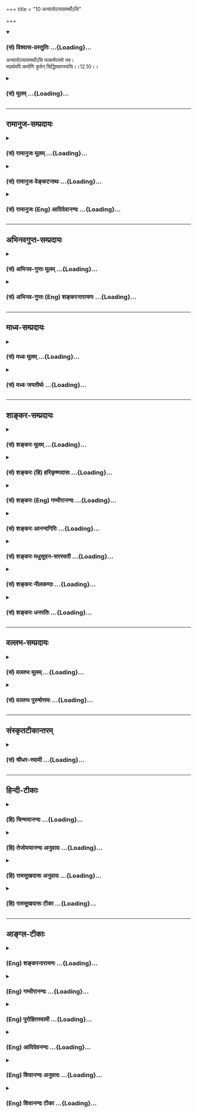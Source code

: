 +++
title = "10 अभ्यासेऽप्यसमर्थोऽसि"

+++
<div class="js_include" newlevelforh1="3" title="(सं) विश्वास-प्रस्तुतिः" unfilled url="/purANam_vaiShNavam/mahAbhAratam/06-bhIShma-parva/03-bhagavad-gItA-parva/saMskRtam/vishvAsa-prastutiH/12_bhakti-yogaH/10_abhyAse-pyasamart.md">
<details open><summary><h3>(सं) विश्वास-प्रस्तुतिः ...{Loading}...</h3></summary>

अभ्यासेऽप्यसमर्थोऽसि मत्कर्मपरमो भव।  
मदर्थमपि कर्माणि कुर्वन् सिद्धिमवाप्स्यसि।।12.10।।
</details>
</div>
<div class="js_include collapsed" newlevelforh1="3" title="(सं) मूलम्" unfilled url="/purANam_vaiShNavam/mahAbhAratam/06-bhIShma-parva/03-bhagavad-gItA-parva/saMskRtam/mUlam/12_bhakti-yogaH/10_abhyAse-pyasamart.md">
<details><summary><h3>(सं) मूलम् ...{Loading}...</h3></summary>

अभ्यासेऽप्यसमर्थोऽसि मत्कर्मपरमो भव।  
मदर्थमपि कर्माणि कुर्वन् सिद्धिमवाप्स्यसि।।12.10।।
</details>
</div>


_________________
## रामानुज-सम्प्रदायः
<div class="js_include collapsed" newlevelforh1="3" title="(सं) रामानुजः मूलम्" unfilled url="/purANam_vaiShNavam/mahAbhAratam/06-bhIShma-parva/03-bhagavad-gItA-parva/saMskRtam/rAmAnujaH/mUlam/12_bhakti-yogaH/10_abhyAse-pyasamart.md">
<details><summary><h3>(सं) रामानुजः मूलम् ...{Loading}...</h3></summary>

।।12.10।। अथ एवंविधस्मृत्यभ्यासे **अपि असमर्थः असि मत्कर्मपरमो भव**
मदीयानि कर्माणि
आलयनिर्माणोद्यानकरणप्रदीपारोपणमार्जनाभ्युक्षणोपलेपनपुष्पापहरणपूजनोद्वर्तनना
मकीर्तनप्रदक्षिणनमस्कारस्तुत्यादीनि; तानि अत्यर्थप्रियत्वेन आचर।
अत्यर्थप्रियत्वेन **मदर्थं कर्माणि कुर्वन् अपि** अचिराद्
अभ्यासयोगपूर्विकां मयि स्थिरां चित्तस्थितिं लब्ध्वा मत्प्राप्तिरूपां
**सिद्धिम् अवाप्स्यसि।**

</details>
</div>
<div class="js_include collapsed" newlevelforh1="3" title="(सं) रामानुजः वेङ्कटनाथः" unfilled url="/purANam_vaiShNavam/mahAbhAratam/06-bhIShma-parva/03-bhagavad-gItA-parva/saMskRtam/rAmAnujaH/venkaTanAthaH/12_bhakti-yogaH/10_abhyAse-pyasamart.md">
<details><summary><h3>(सं) रामानुजः वेङ्कटनाथः ...{Loading}...</h3></summary>

  
  
।।12.10।। चिराभ्यस्तेषु प्रत्यक्षेषु शीघ्रलभ्येषु भोग्येषु प्रसक्तस्य
मनसो दुर्निग्रहत्वाद्गुणवति विशुद्धेऽपि त्वय्यभ्यासो न शक्यः कर्मस्वेव
हि तेषुतेषु वासना ततः कर्मस्वेव मनः प्रवर्तेतेत्यर्जुनाभिप्रायमुन्नीय
शीलितसजातीयमभ्यासोपायमुपदिशतिअभ्यासेऽपि इति। अथशब्दोऽत्रानुषक्तः।
एवंविधत्वं निरतिशयप्रेमगर्भत्वम्। सर्वकर्म -- \[12।1118।2\] इति
परस्ताद्यज्ञादिकर्मणां पर्वान्तरत्वेन वक्ष्यमाणत्वादत्र चमत्कर्म इति
विशेषतो निर्देशाच्च भगवदसाधारणं भक्त्यनन्तरङ्गंसततं कीर्तयन्तो माम्
\[9।14\] इत्यादिभिः प्राक्प्रपञ्चितमितिहासपुराणभगवच्छास्त्रादिप्रसिद्धं
कर्मात्र विवक्षितमित्यभिप्रायेणआलयनिर्माणेत्यादिकमुक्तम्।
परमशब्दाभिप्रेतमाहतान्यत्यर्थप्रियत्वेनाचरेति। मामिच्छाप्तुम् \[12।9\]
इति पूर्वश्लोकोक्ता प्राप्तिरेवात्रापि सिद्धिशब्देन विवक्षितेति
तत्स्थानप्राप्त्या प्रतीयते। तत्र पूर्वप्रक्रियया परम्परयैवास्यापि
कर्मणः साधकत्वमित्यपिशब्देन द्योत्यत इति ज्ञापनायाह --
अभ्यासयोगपूर्विकामिति। तत्तत्कर्मणामतिपवित्रत्वात्प्रतिकर्म
तच्चिन्तनाच्च
तत्स्मृत्यभ्यासोऽचिरात्सिध्यतीत्यर्थसिद्धमित्यभिप्रायेणअचिरादित्युक्तम्।  
  

</details>
</div>
<div class="js_include collapsed" newlevelforh1="3" title="(सं) रामानुजः (Eng) आदिदेवानन्दः" unfilled url="/purANam_vaiShNavam/mahAbhAratam/06-bhIShma-parva/03-bhagavad-gItA-parva/saMskRtam/rAmAnujaH/english/AdidevAnandaH/12_bhakti-yogaH/10_abhyAse-pyasamart.md">
<details><summary><h3>(सं) रामानुजः (Eng) आदिदेवानन्दः ...{Loading}...</h3></summary>

12.10 If you are incapable of practising remembrance in the above
manner, then devote yourself to 'My deeds.' Such devotional acts consist
in the construction of temples, laying out temple gardens, lighting up
lamps therein, sweeping, sprinkling water and plastering the floor of
holy shrines, gathering flowers, engaging in My worship, chanting My
names, circumambulating My temples, praising Me, prostrating before Me
etc. Do these with great affection. Even performing such works which are
exceedingly dear to Me, you will, before long, get your mind steadily
focused on Me as through the practice of repetitions, and will gain
perfection through attaining Me.

</details>
</div>


_________________
## अभिनवगुप्त-सम्प्रदायः
<div class="js_include collapsed" newlevelforh1="3" title="(सं) अभिनव-गुप्तः मूलम्" unfilled url="/purANam_vaiShNavam/mahAbhAratam/06-bhIShma-parva/03-bhagavad-gItA-parva/saMskRtam/abhinava-guptaH/mUlam/12_bhakti-yogaH/10_abhyAse-pyasamart.md">
<details><summary><h3>(सं) अभिनव-गुप्तः मूलम् ...{Loading}...</h3></summary>

।।12.10।। अभ्यासेऽपीति। अभ्यासोऽपि न शक्यते विघ्नाद्यभिभवात्;
अतस्तन्नाशाय कर्म पूजाजपस्वाध्यायहोमादीन् कुरु।

</details>
</div>
<div class="js_include collapsed" newlevelforh1="3" title="(सं) अभिनव-गुप्तः (Eng) शङ्करनारायणः" unfilled url="/purANam_vaiShNavam/mahAbhAratam/06-bhIShma-parva/03-bhagavad-gItA-parva/saMskRtam/abhinava-guptaH/english/shankaranArAyaNaH/12_bhakti-yogaH/10_abhyAse-pyasamart.md">
<details><summary><h3>(सं) अभिनव-गुप्तः (Eng) शङ्करनारायणः ...{Loading}...</h3></summary>

12.10 Abhyase'pi etc. The constant practice too becomes impossible due
to the predominance of the obstacles etc. In that case, in order to
eradicate them, you should perform actions like worship, repetition \[of
the Lord's name etc.\], recitation \[of scriptures\], offering
oblations, etc.

</details>
</div>


_________________
## माध्व-सम्प्रदायः
<div class="js_include collapsed" newlevelforh1="3" title="(सं) मध्वः मूलम्" unfilled url="/purANam_vaiShNavam/mahAbhAratam/06-bhIShma-parva/03-bhagavad-gItA-parva/saMskRtam/madhvaH/mUlam/12_bhakti-yogaH/10_abhyAse-pyasamart.md">
<details><summary><h3>(सं) मध्वः मूलम् ...{Loading}...</h3></summary>

।।12.10।। Sri Madhvacharya did not comment on this sloka.,

</details>
</div>
<div class="js_include collapsed" newlevelforh1="3" title="(सं) मध्वः जयतीर्थः" unfilled url="/purANam_vaiShNavam/mahAbhAratam/06-bhIShma-parva/03-bhagavad-gItA-parva/saMskRtam/madhvaH/jayatIrthaH/12_bhakti-yogaH/10_abhyAse-pyasamart.md">
<details><summary><h3>(सं) मध्वः जयतीर्थः ...{Loading}...</h3></summary>

।।12.10।। Sri Jayatirtha did not comment on this sloka.  
  

</details>
</div>


_________________
## शाङ्कर-सम्प्रदायः
<div class="js_include collapsed" newlevelforh1="3" title="(सं) शङ्करः मूलम्" unfilled url="/purANam_vaiShNavam/mahAbhAratam/06-bhIShma-parva/03-bhagavad-gItA-parva/saMskRtam/shankaraH/mUlam/12_bhakti-yogaH/10_abhyAse-pyasamart.md">
<details><summary><h3>(सं) शङ्करः मूलम् ...{Loading}...</h3></summary>

।।12.10।। --,**अभ्यासे अपि असमर्थः असि** अशक्तः असि; तर्हि
**मत्कर्मपरमः** भव मदर्थं कर्म मत्कर्म तत्परमः मत्कर्मपरमः;
मत्कर्मप्रधानः इत्यर्थः। अभ्यासेन विना **मदर्थमपि कर्माणि** केवलं
**कुर्वन् सिद्धिं** सत्त्वशुद्धियोगज्ञानप्राप्तिद्वारेण **अवाप्स्यसि**।।

</details>
</div>
<div class="js_include collapsed" newlevelforh1="3" title="(सं) शङ्करः (हि) हरिकृष्णदासः" unfilled url="/purANam_vaiShNavam/mahAbhAratam/06-bhIShma-parva/03-bhagavad-gItA-parva/saMskRtam/shankaraH/hindI/harikRShNadAsaH/12_bhakti-yogaH/10_abhyAse-pyasamart.md">
<details><summary><h3>(सं) शङ्करः (हि) हरिकृष्णदासः ...{Loading}...</h3></summary>

।।12.10।। ( यदि तू ) अभ्यासमें भी असमर्थ है तो मेरे लिये कर्म करनेमें
तत्पर हो -- मदर्थकर्मका नाम मत्कर्म है; उसमें तत्पर हो अर्थात् मेरे लिये
कर्म करनेको ही प्रधान समझनेवाला हो। अभ्यासके बिना केवल मेरे लिये कर्म
करता हुआ भी तू अन्तःकरणकी शुद्धि और ज्ञानयोगकी प्राप्तिद्वारा परमसिद्धि
प्राप्त कर लेगा।

</details>
</div>
<div class="js_include collapsed" newlevelforh1="3" title="(सं) शङ्करः (Eng) गम्भीरानन्दः" unfilled url="/purANam_vaiShNavam/mahAbhAratam/06-bhIShma-parva/03-bhagavad-gItA-parva/saMskRtam/shankaraH/english/gambhIrAnandaH/12_bhakti-yogaH/10_abhyAse-pyasamart.md">
<details><summary><h3>(सं) शङ्करः (Eng) गम्भीरानन्दः ...{Loading}...</h3></summary>

12.10 If asamarthah asi, you are unable; api, even; abhyase, to
practise; then, bhava, be; mat-karma-paramah, intent on works for
Me-works (karma) meant for Me (mat) are mat-karma-i.e., you be such that
works meant for Me become most important to you. In the absence of
Practice, api, even; kurvan, by undertaking; karmani, works alone;
madartham, for Me; avapsyasi, you will attain; siddhim, perfection-by
gradually aciring purification of mind, concentration and Knowledge.

</details>
</div>
<div class="js_include collapsed" newlevelforh1="3" title="(सं) शङ्करः आनन्दगिरिः" unfilled url="/purANam_vaiShNavam/mahAbhAratam/06-bhIShma-parva/03-bhagavad-gItA-parva/saMskRtam/shankaraH/AnandagiriH/12_bhakti-yogaH/10_abhyAse-pyasamart.md">
<details><summary><h3>(सं) शङ्करः आनन्दगिरिः ...{Loading}...</h3></summary>

।।12.10।। द्वैताभिनिवेशादभ्यासाधीने योगेऽपि सामर्थ्याभावे
पुनरुपायान्तरमाह -- **अभ्यासेऽपीति।** अभ्यासयोगेन विना भगवदर्थं कर्माणि
कुर्वाणस्य किं स्यादित्याशङ्क्याह -- **अभ्यासेनेति।**
सिद्धिर्ब्रह्मभावः। अपिरुक्तव्यवधिसूचनार्थः।

</details>
</div>
<div class="js_include collapsed" newlevelforh1="3" title="(सं) शङ्करः मधुसूदन-सरस्वती" unfilled url="/purANam_vaiShNavam/mahAbhAratam/06-bhIShma-parva/03-bhagavad-gItA-parva/saMskRtam/shankaraH/madhusUdana-sarasvatI/12_bhakti-yogaH/10_abhyAse-pyasamart.md">
<details><summary><h3>(सं) शङ्करः मधुसूदन-सरस्वती ...{Loading}...</h3></summary>

।।12.10।। अभ्यासेऽपीति। मत्प्रीणनार्थं कर्म मत्कर्म
श्रवणकीर्तनादिभागवतधर्मस्तत्परमस्तदेकनिष्ठो भव। अभ्यासासामर्थ्ये मदर्थं
भागवतधर्मसंज्ञकानि कर्माण्यपि कुर्वन्सिद्धिं ब्रह्मभावलक्षणां
सत्त्वशुद्धिं ज्ञानोत्पत्तिद्वारेणावाप्स्यसि।

</details>
</div>
<div class="js_include collapsed" newlevelforh1="3" title="(सं) शङ्करः नीलकण्ठः" unfilled url="/purANam_vaiShNavam/mahAbhAratam/06-bhIShma-parva/03-bhagavad-gItA-parva/saMskRtam/shankaraH/nIlakaNThaH/12_bhakti-yogaH/10_abhyAse-pyasamart.md">
<details><summary><h3>(सं) शङ्करः नीलकण्ठः ...{Loading}...</h3></summary>

।।12.10।।**अभ्यासेऽपीति।** अभ्यासे पूर्वश्लोकोक्ते। मत्कर्मश्रवणं
कीर्तनं विष्णोः स्मरणं पादसेवनम्। अर्चनं वन्दनं दास्यं सख्यमात्मनिवेदनम्
इति नवविधभजनात्मकं भगवत्प्रीत्यर्थं कर्म मत्कर्मशब्दितं तदेव परममावश्यकं
यस्य तादृशो भव। कर्माणि श्रवणादीनि। सिद्धिं सत्वशुद्धिम्।

</details>
</div>
<div class="js_include collapsed" newlevelforh1="3" title="(सं) शङ्करः धनपतिः" unfilled url="/purANam_vaiShNavam/mahAbhAratam/06-bhIShma-parva/03-bhagavad-gItA-parva/saMskRtam/shankaraH/dhanapatiH/12_bhakti-yogaH/10_abhyAse-pyasamart.md">
<details><summary><h3>(सं) शङ्करः धनपतिः ...{Loading}...</h3></summary>

।।12.10।। सर्वतश्चित्तमाहृत्यैकात्मालम्बने पुनः पुनः स्थापनेऽशक्तं
प्रत्यपायान्तरमाह। अभ्यासेऽप्यसमर्थोऽसि चेत् मदर्थमपि कर्म
मत्प्रीत्यर्थं यत्कर्म तत्परमस्तत्प्रधानो भव। अभ्यासने विना मदर्थमपि
केवलं कुर्वन् सिद्धिं ब्रह्मस्वभावं मोक्षं
सत्त्वशुद्धियोगज्ञानप्राप्तिद्वारा प्राप्स्यसीत्यर्थः।

</details>
</div>


_________________
## वल्लभ-सम्प्रदायः
<div class="js_include collapsed" newlevelforh1="3" title="(सं) वल्लभः मूलम्" unfilled url="/purANam_vaiShNavam/mahAbhAratam/06-bhIShma-parva/03-bhagavad-gItA-parva/saMskRtam/vallabhaH/mUlam/12_bhakti-yogaH/10_abhyAse-pyasamart.md">
<details><summary><h3>(सं) वल्लभः मूलम् ...{Loading}...</h3></summary>

।।12.10।। यदि पुनः अभ्यासेऽप्यसङ्गसाधनेऽसमर्थोऽसि तर्हि पूजायां
मत्सेवापरो भव; सेवापूर्वं मदर्थं कर्माणि कुरु।

</details>
</div>
<div class="js_include collapsed" newlevelforh1="3" title="(सं) वल्लभः पुरुषोत्तमः" unfilled url="/purANam_vaiShNavam/mahAbhAratam/06-bhIShma-parva/03-bhagavad-gItA-parva/saMskRtam/vallabhaH/puruShottamaH/12_bhakti-yogaH/10_abhyAse-pyasamart.md">
<details><summary><h3>(सं) वल्लभः पुरुषोत्तमः ...{Loading}...</h3></summary>

  
  
।।12.10।। एवं चित्तधारणार्थमभ्यासः साधनत्वेनोक्तस्तत्साधनमप्याह -- अभ्यास
इति। अभ्यासे निरन्तरानुस्मरणे अपि चेत् असमर्थोऽसि तदा मत्कर्मपरमः
मत्प्रीति हेतुपूजादिरूपाणि यानि तदनुष्ठानमेव परममुत्कृष्टं यस्य; तादृशो
भव। एवं मदर्थं मत्प्रीत्यर्थं; न तु फलकामनया कर्माण्यपि कुर्वन्
सिद्धिमभ्याससिद्धिं प्राप्स्यसि।  
  

</details>
</div>


_________________
## संस्कृतटीकान्तरम्
<div class="js_include collapsed" newlevelforh1="3" title="(सं) श्रीधर-स्वामी" unfilled url="/purANam_vaiShNavam/mahAbhAratam/06-bhIShma-parva/03-bhagavad-gItA-parva/saMskRtam/shrIdhara-svAmI/12_bhakti-yogaH/10_abhyAse-pyasamart.md">
<details><summary><h3>(सं) श्रीधर-स्वामी ...{Loading}...</h3></summary>

।।12.10।। यदि पुनर्नैवं तत्राह **-- अभ्यास इति।** अभ्यासेऽति यद्यशक्तोऽसि
तर्हि मत्प्रीत्यार्थानि यानि
कर्माण्येकादश्युपवासव्रतचर्यानामसंकीर्तनादीनि तदनुष्ठानमेव परमं यस्य
तादृशो भव। एवंभूतानि कर्माण्यपि मदर्थं कुर्वन्मोक्षं प्राप्स्यसि।

</details>
</div>


_________________
## हिन्दी-टीकाः
<div class="js_include collapsed" newlevelforh1="3" title="(हि) चिन्मयानन्दः" unfilled url="/purANam_vaiShNavam/mahAbhAratam/06-bhIShma-parva/03-bhagavad-gItA-parva/hindI/chinmayAnandaH/12_bhakti-yogaH/10_abhyAse-pyasamart.md">
<details><summary><h3>(हि) चिन्मयानन्दः ...{Loading}...</h3></summary>

।।12.10।। आत्मविकास के विविध और विस्तृत उपायों का वर्णन करने के कारण ही
हिन्दू धर्मशास्त्रों में पूर्णता है। उसमें बतायी गई साधनाओं का
मनोवैज्ञानिक दृष्टि से; जो कोई पुरुष जितना ही अधिक अध्ययन करेगा वह उतना
ही इस अध्यात्म मार्ग की उपादेयता को दृढ़ विश्वास के साथ स्वीकार करेगा।
हमारे महान् धर्म ग्रन्थों में कहीं भी इस प्रकार की धमकी नहीं दी गई है
कि; इसे स्वीकार करो; अन्यथा नरक में जाओ। जो कोई भी पुरुष बौद्धिक निश्चय
और वैज्ञानिक मूल्यांकन के लिए तत्पर है; वह हिन्दू जीवन पद्धति की
श्रेष्ठता के प्रति पूर्णतया आश्वस्त हो जायेगा। यदि कोई साधक मानसिक दृष्टि
से विक्षुब्ध और असंयमित है; तो वह अभ्यासयोग का पालन करने में समर्थ नहीं
हो सकता। यहाँ भगवान् श्रीकृष्ण का यह उपदेश है कि ऐसे साधकों को
ध्यानाभ्यास में व्यर्थ संघर्ष नहीं करते रहना चाहिए। बलपूर्वक मन को शान्त
करने के कारण वे मानसिक दमन और निग्रह के शिकार हो सकते हैं। मनुष्य का
आन्तरिक व्यक्तित्व फूल की एक अनखिली कली की अपेक्षा लक्षगुना अधिक कोमल
है। उसके खिलने में शीघ्रता करने का अर्थ है उसकी सुन्दरता और सुरभि का नाश
करना। निदिध्यासन में हमारा प्रयत्न तो केवल ऐसे अनुकूल वातावरण को निर्मित
करने के लिए है; जिसमें हमारा आन्तरिक व्यक्तित्व शीघ्र किन्तु स्वत खिल
उठे। स्वाभाविक है कि यदि कोई व्यक्ति एक प्रकार की साधना करने में असमर्थ
है; तो उसके विकास के लिए अन्य उपाय बताना आवश्यक होता है। यदि साधक का मन
पूर्वाजित वासनाओं के कारण यदाकदा ही तुच्छ विषयों की ओर जाता है; तो उसे
संयमित करना कुछ सरल कार्य है। परन्तु यदि किसी पुरुष का मन इन विषयवासनाओं
से पूर्ण है तथा अत्यन्त बहिर्मुखी है; तो उसका ध्यानाभ्यास केवल ध्यानाभास
ही होगा भगवान् कहते हैं कि ऐसे पुरुष को ध्यान छोड़कर कर्म करना चाहिये।
परन्तु वे कर्म ईश्वर के लिए अर्पण की भावना से होने चाहिये। यही;
मत्कर्मपरमो भव वाक्य का अर्थ है। इस प्रकार के कर्मानुष्ठान से; अत्यन्त
बहिर्मुखी प्रवृत्ति के पुरुष को भी अपने समस्त दैनिक कर्मों में ईश्वर का
अखण्ड स्मरण बना रह सकता है। सभी पिता अपने नवजात शिशु के प्रति इसी पद्धति
को ग्रहण कर उसका पालन करते हैं। प्रत्येक पुत्र का जन्म पिता के लिये एक
अपरिचित शिशु के रूप में ही होता है। परन्तु कुछ ही दिनों में उस पिता का
अपने शिशु के प्रति प्रेम बढ़ता जाता है। व्यतीत होते हुये समय के साथ उस
प्रेम का परिणाम इतना विशाल हो जाता है कि वह पिता शब्दश अपने पुत्र में ही
जीता है। इसका कारण यह है पुत्र के जन्म के पश्चात्; वह पिता जब कोई कर्म
करता है या अनुभव प्राप्त करता है; तो वे सब मन की पार्श्वभूमि में स्थित
पुत्र की स्मृति से भयभीत होते रहते हैं; और यही है पुत्र के प्रति अर्पण
की भावना। योगेश्वर श्रीकृष्ण यहाँ सामान्य पुरुषों के लिए अत्यन्त
व्यावहारिक उपाय का उपदेश देते हैं। उनका उपदेश हममें से अत्यधिक बहिर्मुखी
पुरुष के लिए भी आशा का संदेश देने वाला है। बहुसंख्यक साधकों के लिए यह;
निश्चित ही; राजमार्ग है। जिस प्रकार किसी व्यवसाय संस्था प्रतिष्ठान का
प्रतिनिधि व्यवहार में कहता है कि; हम वस्तु पूर्ति का प्रयत्न करेंगे; हम
इन वस्तुओं का निर्माण कर रहे हैं; हम इसके लिए उत्तरदायी नहीं है इत्यादि।
वह अपने प्रतिष्ठान के साथ तादात्म्य करके ऐसे व्यवहार करता है; मानो वह
प्रतिष्ठान का प्रबन्धकर्ता या संचालक हो; जबकि वास्तव में वह एक प्रतिनिधि
मात्र होता है। इसी प्रकार यदि हममें से कोई व्यक्ति निश्चयात्म्ाक रूप से
स्वयं को ईश्वर का प्रतिनिधि मानकर ईश्वर के ही संकल्प को अपने कर्मों के
द्वारा पूर्ण करने का प्रयत्न करे; तो उसे सदैव ईश्वर का स्मरण बना रहेगा
और वह स्वयं में कर्मकुशलता की अलौकिक शक्ति; संगठनसार्मथ्य और
आत्मविश्वासपूर्ण साहस को पायेगा। प्राचीन वैदिक विद्या के विद्यार्थी को;
जैसा कि अर्जुन था; इस सरल से प्रतीत होने वाले उपदेश को सुनकर उसके
वास्तविक प्रभाव के विषय में संदेह हो सकता है। रूढ़िवादी लोग किसी मौलिक
विचार को सन्देह की दृष्टि से ही देखते हैं; भले ही वह विचार उस युग के
सबसे महान् जीवित पुरुष के द्वारा अथवा ईश्वर के अवतार के द्वारा ही क्यों
न प्रतिपादित किया गया हो। इस कारण से; यहाँ भगवान् श्रीकृष्ण साधकों को इस
मार्ग के प्रभाव के प्रति आश्वस्त करते हुए कहते हैं कि; मेरे लिए कर्म
करते हुए भी तुम सिद्धि को प्राप्त होओगे। लोकव्यवहार में भी जब हम चाय
बनाने के उद्देश्य से जल को उबलने के लिए रखते हैं; तब किसी के प्रश्न करने
पर हम यही कहते हैं कि; मैं चाय बना रहा हूँ। वस्तुस्थिति की दृष्टि से यह
कथन असत्य है; परन्तु लक्ष्य की दृष्टि से पूर्ण सत्य है; क्योंकि एक बार
जल के उबल जाने पर चाय बनाने में न परिश्रम की आवश्यकता होती है और न अधिक
समय की। इसी प्रकार; ईश्वर को समस्त कर्म अर्पण करने की कला के द्वारा; हम
अपने दैनिक; व्यावहारिक कर्म करते हुए भी मन में दैवी संस्कारों का विकास
करते रहेंगे। इसा प्रक्रिया में हमारी पूर्वार्जित वासनाओं का क्षय़ भी होता
रहेगा। इस प्रकार चित्त की शुद्धि प्राप्त हो जाने पर हम अभ्यासयोग के
अधिकारी हो जायेंगे और शीघ्र ही पर्याप्त समता और सन्तुलन को प्राप्त कर
सत्य आत्मा का ध्यान कर तत्स्वरूप बन जायेंगे। यदि कोई व्यक्ति इसे भी करने
में असमर्थ हो; तो उसके लिए भी उपाय अगले श्लोक में बताते हैं

</details>
</div>
<div class="js_include collapsed" newlevelforh1="3" title="(हि) तेजोमयानन्दः अनुवादः" unfilled url="/purANam_vaiShNavam/mahAbhAratam/06-bhIShma-parva/03-bhagavad-gItA-parva/hindI/tejomayAnandaH/anuvAdaH/12_bhakti-yogaH/10_abhyAse-pyasamart.md">
<details><summary><h3>(हि) तेजोमयानन्दः अनुवादः ...{Loading}...</h3></summary>

।।12.10।। यदि तुम अभ्यास में भी असमर्थ हो तो मत्कर्म परायण बनो; इस
प्रकार मेरे लिए कर्मों को करते हुए भी तुम सिद्धि को प्राप्त करोगे।।

</details>
</div>
<div class="js_include collapsed" newlevelforh1="3" title="(हि) रामसुखदासः अनुवादः" unfilled url="/purANam_vaiShNavam/mahAbhAratam/06-bhIShma-parva/03-bhagavad-gItA-parva/hindI/rAmasukhadAsaH/anuvAdaH/12_bhakti-yogaH/10_abhyAse-pyasamart.md">
<details><summary><h3>(हि) रामसुखदासः अनुवादः ...{Loading}...</h3></summary>

।।12.10।। अगर तू अभ्यास-(योग-) में भी असमर्थ है, तो मेरे लिये कर्म करनेके
परायण हो जा। मेरे लिये कर्मोंको करता हुआ भी तू सिद्धिको प्राप्त हो
जायगा।

</details>
</div>
<div class="js_include collapsed" newlevelforh1="3" title="(हि) रामसुखदासः टीका" unfilled url="/purANam_vaiShNavam/mahAbhAratam/06-bhIShma-parva/03-bhagavad-gItA-parva/hindI/rAmasukhadAsaH/TIkA/12_bhakti-yogaH/10_abhyAse-pyasamart.md">
<details><summary><h3>(हि) रामसुखदासः टीका ...{Loading}...</h3></summary>

।।12.10।।***व्याख्या--*'अभ्यासेऽप्यसमर्थोऽसि मत्कर्मपरमो भव'--** यहाँ
**'अभ्यासे'** पदका अभिप्राय पीछेके (नवें) श्लोकमें वर्णित अभ्यासयोग से
है। गीताकी यह शैली है कि पहले कहे हुए विषयका आगे संक्षेपमें वर्णन किया
जाता है। आठवें श्लोकमें भगवान्ने अपनेमें मन-बुद्धि लगानेके साधनको नवें
श्लोकमें पुनः **'चित्तं समाधातुम्'** पदोंसे कहा अर्थात् **'चित्तम्'**
पदके अन्तर्गत मन-बुद्धि दोनोंका समावेश कर लिया। इसी प्रकार नवें श्लोकमें
आये हुए अभ्यासयोगके लिये यहाँ (दसवें श्लोकमें) **'अभ्यासे'** पद आया
है। भगवान् कहते हैं कि अगर तू पूर्वश्लोकमें वर्णित अभ्यासयोगमें भी असमर्थ
है, तो केवल मेरे लिये ही सम्पूर्ण कर्म करनेके परायण हो जा। तात्पर्य यह
है कि सम्पूर्ण कर्मों-(वर्णाश्रमधर्मानुसार) शरीरनिर्वाह और
आजीविका-सम्बन्धी लौकिक एवं भजन, ध्यान, नाम-जप आदि पारमार्थिक कर्मों-) का
उद्देश्य सांसारिक भोग और संग्रह न होकर एकमात्र भगवत्प्राप्ति ही हो। जो
कर्म भगवत्प्राप्तिके लिये भगवदाज्ञानुसार किये जाते हैं, उनको 'मत्कर्म'
कहते हैं। जो साधक इस प्रकार कर्मोंके परायण हैं, वे 'मत्कर्मपरम' कहे जाते
हैं। साधकका अपना सम्बन्ध भी भगवान्से हो और कर्मोंका सम्बन्ध भी भगवान्के
साथ रहे, तभी मत्कर्मपरायणता सिद्ध होगी।  
  
साधकका ध्येय जब संसार (भोग और संग्रह) नहीं रहेगा, तब निषिद्ध क्रियाएँ
सर्वथा छूट जायँगी; क्योंकि निषिद्ध क्रियाओंके अनुष्ठानमें संसारकी
'कामना' ही हेतु है (गीता 3। 37)। अतः भगवत्प्राप्तिका ही उद्देश्य होनेसे
साधककी सम्पूर्ण क्रियाएँ शास्त्रविहित और भगवदर्थ ही होंगी।**'मदर्थमपि
कर्माणि कुर्वन्सिद्धिमवाप्स्यसि'** -- भगवान्ने जिस साधनकी बात इसी
श्लोकके पूर्वार्धमें '**मत्कर्मपरमो भव'**पदोंसे कही है, वही बात इन
पदोंमें पुनः कही गयी है। भाव यह है कि केवल परमात्माका उद्देश्य होनेसे उस
साधककी और जगह स्थिति हो ही कैसे सकती है;

</details>
</div>


_________________
## आङ्ग्ल-टीकाः
<div class="js_include collapsed" newlevelforh1="3" title="(Eng) शङ्करनारायणः" unfilled url="/purANam_vaiShNavam/mahAbhAratam/06-bhIShma-parva/03-bhagavad-gItA-parva/english/shankaranArAyaNaH/12_bhakti-yogaH/10_abhyAse-pyasamart.md">
<details><summary><h3>(Eng) शङ्करनारायणः ...{Loading}...</h3></summary>

12.10. If you are incapable of doing a \[steady\] practice, then have,
your chief aim, of performing actions for Me. Even by performing actions
for Me, You shall attain success.

</details>
</div>
<div class="js_include collapsed" newlevelforh1="3" title="(Eng) गम्भीरानन्दः" unfilled url="/purANam_vaiShNavam/mahAbhAratam/06-bhIShma-parva/03-bhagavad-gItA-parva/english/gambhIrAnandaH/12_bhakti-yogaH/10_abhyAse-pyasamart.md">
<details><summary><h3>(Eng) गम्भीरानन्दः ...{Loading}...</h3></summary>

12.10 If you are unable even to practise, be intent on works for Me. By
undertaking works for Me as well, you will attain perfection. \[Identity
with Brahman.\]

</details>
</div>
<div class="js_include collapsed" newlevelforh1="3" title="(Eng) पुरोहितस्वामी" unfilled url="/purANam_vaiShNavam/mahAbhAratam/06-bhIShma-parva/03-bhagavad-gItA-parva/english/purohitasvAmI/12_bhakti-yogaH/10_abhyAse-pyasamart.md">
<details><summary><h3>(Eng) पुरोहितस्वामी ...{Loading}...</h3></summary>

12.10 And if thou are not strong enough to practise concentration, then
devote thyself to My service, do all thine acts for My sake, and thou
shalt still attain the goal.

</details>
</div>
<div class="js_include collapsed" newlevelforh1="3" title="(Eng) आदिदेवनन्दः" unfilled url="/purANam_vaiShNavam/mahAbhAratam/06-bhIShma-parva/03-bhagavad-gItA-parva/english/AdidevanandaH/12_bhakti-yogaH/10_abhyAse-pyasamart.md">
<details><summary><h3>(Eng) आदिदेवनन्दः ...{Loading}...</h3></summary>

12.10 If you are incapable of even this practice of repetition, then
devote yourself to My deeds (service). For even by working for My sake,
you will attain perfection.

</details>
</div>
<div class="js_include collapsed" newlevelforh1="3" title="(Eng) शिवानन्दः अनुवादः" unfilled url="/purANam_vaiShNavam/mahAbhAratam/06-bhIShma-parva/03-bhagavad-gItA-parva/english/shivAnandaH/anuvAdaH/12_bhakti-yogaH/10_abhyAse-pyasamart.md">
<details><summary><h3>(Eng) शिवानन्दः अनुवादः ...{Loading}...</h3></summary>

12.10 If thou art unable to practise even this Abhyasa Yoga, be thou
intent on doing actions for My sake; even by doing actions for My sake,
thou shalt attain perfection.

</details>
</div>
<div class="js_include collapsed" newlevelforh1="3" title="(Eng) शिवानन्दः टीका" unfilled url="/purANam_vaiShNavam/mahAbhAratam/06-bhIShma-parva/03-bhagavad-gItA-parva/english/shivAnandaH/TIkA/12_bhakti-yogaH/10_abhyAse-pyasamart.md">
<details><summary><h3>(Eng) शिवानन्दः टीका ...{Loading}...</h3></summary>

12.10 अभ्यासे in practice; अपि also; असमर्थः not capable; असि (thou)
art; मत्कर्मपरमः intent on doing actions for My sake; भव be; मदर्थम् for
My sake; अपि also; कर्माणि actions; कुर्वन् by doing; सिद्धिम्
perfection; अवाप्स्यसि thou shalt attain.Commentary Even if thou doest
mee actions for My sake without practising Yoga thou shalt attain
perfection. Thou shalt first attain purity of mind; then Yoga
(concentration and meditation); then knowledge and then ultimately
perfection (Moksha or liberation). Serving humanity with Narayana Bhava
(feeling that one is serving the Lord in all) is also doing actions for
the sake of the Lord. such service should go hand in hand with worship
of God and meditation.If you are not able to practise the Yoga of
meditation mentioned in verse 8 or the Yoga of constant practice
mentioned in verse 9; hear the glorious stories connected with the Lord
by attending religious discourses; conducted by the devotees of the
Lord; sing Kirtan and the praises of the Lord.Practise the nine kinds of
Bhagavata Dharma (the nine modes of devotion). viz.; (1) hearing the
Lilas (glorious and divine sports) of the Lord (Sravana); (2) singing
His Names (Kirtana); (3) constant remembrance of the Lord and constant
repetition of His Names or Mantras (Smarana); (4) service of His feet
(Padasevana); (5) offering flowers in worship (Archana); (6) doing
prostrations to the Lord (Vandana); (7) becoming His servant (Dasya);
(8) friendship with Him (Sakhya); and (9) doing total selfsurrender to
the Lord (Atmanivedana). (Cf.III.19XI.55)

</details>
</div>
